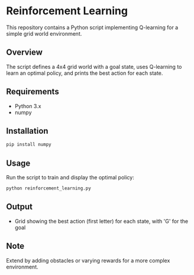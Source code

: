 # Reinforcement Learning
This repository contains a Python script implementing Q-learning for a simple grid world environment.

## Overview
The script defines a 4x4 grid world with a goal state, uses Q-learning to learn an optimal policy, and prints the best action for each state.

## Requirements
- Python 3.x
- numpy

## Installation
```bash
pip install numpy
```

## Usage
Run the script to train and display the optimal policy:
```bash
python reinforcement_learning.py
```

## Output
- Grid showing the best action (first letter) for each state, with 'G' for the goal

## Note
Extend by adding obstacles or varying rewards for a more complex environment.
